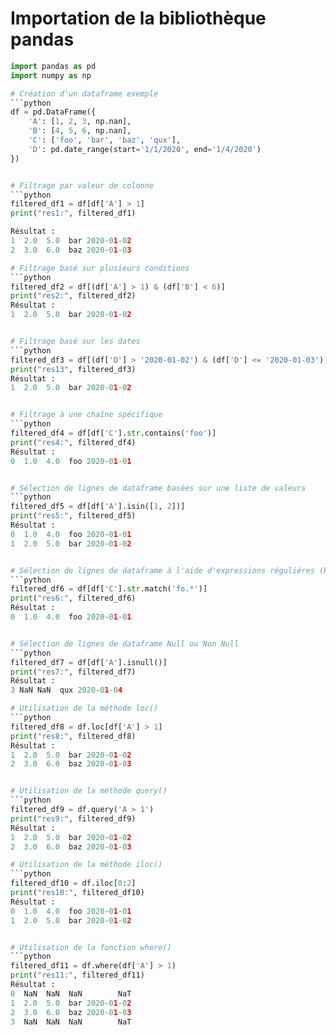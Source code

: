 # Importation de la bibliothèque pandas
```python
import pandas as pd
import numpy as np

# Création d'un dataframe exemple
```python
df = pd.DataFrame({
    'A': [1, 2, 3, np.nan],
    'B': [4, 5, 6, np.nan],
    'C': ['foo', 'bar', 'baz', 'qux'],
    'D': pd.date_range(start='1/1/2020', end='1/4/2020')
})


# Filtrage par valeur de colonne
```python
filtered_df1 = df[df['A'] > 1]
print("res1:", filtered_df1)

Résultat :
1  2.0  5.0  bar 2020-01-02
2  3.0  6.0  baz 2020-01-03

# Filtrage basé sur plusieurs conditions
```python
filtered_df2 = df[(df['A'] > 1) & (df['B'] < 6)]
print("res2:", filtered_df2)
Résultat :
1  2.0  5.0  bar 2020-01-02


# Filtrage basé sur les dates
```python
filtered_df3 = df[(df['D'] > '2020-01-02') & (df['D'] <= '2020-01-03')]
print("res13", filtered_df3)
Résultat :
1  2.0  5.0  bar 2020-01-02


# Filtrage à une chaîne spécifique
```python
filtered_df4 = df[df['C'].str.contains('foo')]
print("res4:", filtered_df4)
Résultat :
0  1.0  4.0  foo 2020-01-01


# Sélection de lignes de dataframe basées sur une liste de valeurs
```python
filtered_df5 = df[df['A'].isin([1, 2])]
print("res5:", filtered_df5)
Résultat :
0  1.0  4.0  foo 2020-01-01
1  2.0  5.0  bar 2020-01-02


# Sélection de lignes de dataframe à l'aide d'expressions régulières (Regex)
```python
filtered_df6 = df[df['C'].str.match('fo.*')]
print("res6:", filtered_df6)
Résultat :
0  1.0  4.0  foo 2020-01-01


# Sélection de lignes de dataframe Null ou Non Null
```python
filtered_df7 = df[df['A'].isnull()]
print("res7:", filtered_df7)
Résultat :
3 NaN NaN  qux 2020-01-04

# Utilisation de la méthode loc()
```python
filtered_df8 = df.loc[df['A'] > 1]
print("res8:", filtered_df8)
Résultat :
1  2.0  5.0  bar 2020-01-02
2  3.0  6.0  baz 2020-01-03


# Utilisation de la méthode query()
```python
filtered_df9 = df.query('A > 1')
print("res9:", filtered_df9)
Résultat :
1  2.0  5.0  bar 2020-01-02
2  3.0  6.0  baz 2020-01-03

# Utilisation de la méthode iloc()
```python
filtered_df10 = df.iloc[0:2]
print("res10:", filtered_df10)
Résultat :
0  1.0  4.0  foo 2020-01-01
1  2.0  5.0  bar 2020-01-02


# Utilisation de la fonction where()
```python
filtered_df11 = df.where(df['A'] > 1)
print("res11:", filtered_df11)
Résultat :
0  NaN  NaN  NaN        NaT
1  2.0  5.0  bar 2020-01-02
2  3.0  6.0  baz 2020-01-03
3  NaN  NaN  NaN        NaT

